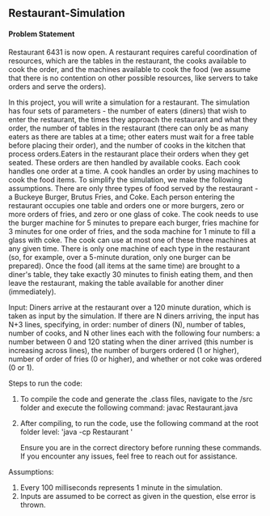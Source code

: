 ## Restaurant-Simulation

#### Problem Statement

Restaurant 6431 is now open.  A restaurant requires careful coordination of resources, which are the tables in the restaurant, the cooks available to cook the order, and the machines available to cook the food (we assume that there is no contention on other possible resources, like servers to take orders and serve the orders). 
 
In this project, you will write a simulation for a restaurant. The simulation has four sets of parameters - the number of  eaters (diners) that wish to enter the restaurant, the times they approach the restaurant and what they order, the  number  of  tables  in  the  restaurant  (there    can  only  be  as  many  eaters  as  there  are  tables  at  a  time; other eaters  must wait for a free table before placing their order), and the number of cooks in the kitchen that process orders.Eaters in the restaurant place their orders when they get seated. These orders are then handled by available cooks. Each cook handles one order at a time. A cook handles an order by using machines  to  cook  the  food  items.  To  simplify  the  simulation,  we  make  the  following assumptions. There are only three types of food served by the restaurant - a Buckeye Burger, Brutus Fries, and Coke. Each person entering the restaurant occupies one table and orders one or more burgers, zero or more orders of fries, and zero or one glass of coke. The cook needs to use the burger machine for 5 minutes to prepare each burger, fries machine for 3 minutes for one order of fries, and the soda machine for 1 minute to fill a glass with coke. The cook can use at most one of these three machines at any given time. There is only one machine of each type in the restaurant (so, for example, over a 5-minute duration, only one burger can be prepared).  Once the food (all items at the same time) are brought to a diner's table, they take exactly 30 minutes to finish eating them, and then leave the restaurant, making the table available for another diner (immediately).  
 
Input:  Diners arrive at the restaurant over a 120 minute duration, which is taken as input by the simulation. If  there  are  N  diners  arriving,  the  input  has    N+3  lines,  specifying,  in  order:  number  of  diners  (N),    number  of  tables,  number  of  cooks,  and  N  other  lines  each  with  the  following  four  numbers:  a  number  between  0  and  120  stating  when  the  diner  arrived  (this  number  is  increasing  across  lines),  the  number  of  burgers  ordered  (1  or  higher),  number  of  order of fries  (0 or higher), and whether or not coke was ordered (0 or 1).
 
Steps to run the code:

   1. To compile the code and generate the .class files, navigate to the /src folder and execute the following command: javac Restaurant.java
   2. After compiling, to run the code, use the following command at the root folder level: 'java -cp <classpath>  Restaurant <inputFile>' 

      Ensure you are in the correct directory before running these commands. If you encounter any issues, feel free to reach out for assistance.

Assumptions:

   1. Every 100 milliseconds represents 1 minute in the simulation.
   2. Inputs are assumed to be correct as given in the question, else error is thrown.
